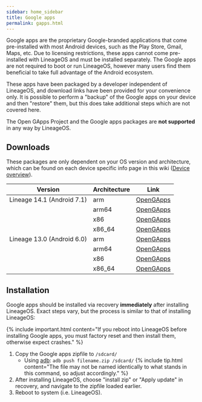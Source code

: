 ```yaml
---
sidebar: home_sidebar
title: Google apps
permalink: gapps.html
---
```

Google apps are the proprietary Google-branded applications that come pre-installed with most Android devices, such as the Play Store, Gmail, Maps, etc.
Due to licensing restrictions, these apps cannot come pre-installed with LineageOS and must be installed separately. The Google apps are not required to
boot or run LineageOS, however many users find them beneficial to take full advantage of the Android ecosystem.

These apps have been packaged by a developer independent of LineageOS, and download links have been provided for your convenience only. It is possible to perform
a "backup" of the Google apps on your device and then "restore" them, but this does take additional steps which are not covered here.

The Open GApps Project and the Google apps packages are **not supported** in any way by LineageOS.

## Downloads

These packages are only dependent on your OS version and architecture, which can be found on each device specific info page in this wiki ([Device overview](devices.html)).

|Version                   |Architecture|Link                                                               |
|--------------------------|------------|-------------------------------------------------------------------|
|Lineage 14.1 (Android 7.1)|arm         |[OpenGApps](http://opengapps.org/?arch=arm&api=7.1&variant=nano)   |
|                          |arm64       |[OpenGApps](http://opengapps.org/?arch=arm64&api=7.1&variant=nano) |
|                          |x86         |[OpenGApps](http://opengapps.org/?arch=x86&api=7.1&variant=nano)   |
|                          |x86_64      |[OpenGApps](http://opengapps.org/?arch=x86_64&api=7.1&variant=nano)|
|Lineage 13.0 (Android 6.0)|arm         |[OpenGApps](http://opengapps.org/?arch=arm&api=6.0&variant=nano)   |
|                          |arm64       |[OpenGApps](http://opengapps.org/?arch=arm64&api=6.0&variant=nano) |
|                          |x86         |[OpenGApps](http://opengapps.org/?arch=x86&api=6.0&variant=nano)   |
|                          |x86_64      |[OpenGApps](http://opengapps.org/?arch=x86_64&api=6.0&variant=nano)|

## Installation

Google apps should be installed via recovery **immediately** after installing LineageOS. Exact steps vary, but the process is similar to that of installing LineageOS:

{% include important.html content="If you reboot into LineageOS before installing Google apps, you must factory reset and then install them, otherwise expect crashes." %}

1. Copy the Google apps zipfile to `/sdcard/`
    * Using [adb](adb_fastboot_guide.html): `adb push filename.zip /sdcard/`
    {% include tip.html content="The file may not be named identically to what stands in this command, so adjust accordingly." %}
2. After installing LineageOS, choose "install zip" or "Apply update" in recovery, and navigate to the zipfile loaded earlier.
3. Reboot to system (i.e. LineageOS).
